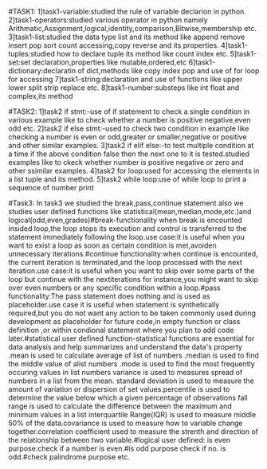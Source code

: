 #TASK1:
1]task1-variable:studied the rule of variable declarion in python.
2]task1-operators:studied various operator in python namely Arithmatic,Assignment,logical,identity,comparison,Bitwise,membership etc.
3]task1-list:studied the data type list and its method like append remove insert pop sort count accessing,copy reverse and its properties.
4]task1-tuples:studied how to declare tuple its method like count index etc.
5]task1-set:set declaration,properties like mutable,ordered,etc
6]task1-dictionary:declaratin of dict,methods like copy index pop and use of for loop for accessing
7]task1-string:declaration and use of functions like upper lower split strip replace etc.
8]task1-number:substeps like int float and complex,its method

#TASK2:
1]task2 if stmt:-use of if statement to check a single condition in various example like to check whether a number is positive negative,even odd etc.
2]task2 if else stmt:-used to check two condition in example like checking a number is even or odd,greater or smaller,negative or positive and other similar examples.
3]task2 if elif else:-to test multiple condition at a time if the above condition false then the next one to it is tested.studied examples like to ckeck whether number is positive negative or zero and other ssimilar examples.
4]task2 for loop:used for accessing the elements in a list tuple and its method.
5]task2 while loop:use of while loop to print a sequence of number print

#Task3:
In task3 we studied the break,pass,continue statement also we studies user defined functions like statistical(mean,median,mode,etc.)and logical(odd,even,grades)#break-functionality when break is encounted insided loop,the loop stops its execution and control is transferred to the statement immediately following the loop.use case:it is useful when you want to exist a loop as soon as certain condition is met,avoiden unnecessary iterations.#continue functionality:when continue is encounted, the current iteration is terminated,and the loop processed with the next iteration.use case:it is useful when you want to skip over some parts of the loop but continue with the nextiterations for instance,you might want to skip over even numbers or any specific condition  within a loop.#pass functionality:The pass statement does nothing and is used as placeholder.use case it is useful when statement is synthetically required,but you do not want any action to be taken commonly used during development as placeholder for future code,in empty function or class definition ,or within condional statement where you plan to add code later.#statistical user defined function-statistical functions are essential for data analysis and help summarizes and understand the data's property .mean is used to calculate average of list of numbers .median is used to find the middle value of alist numbers .mode is used to find the most frequently occuring values in list numbers variance is used to measures spread of numbers in a list from the mean. standard deviation is used to measure the amount of variation or dispersion of set values.percentile is used to determine the value below which a given percentage of observations fall range is used to calculate the difference between the maximum and minimum values in a list interquartile Range(IQR) is used to measure middle 50% of the data.covariance is used to measure how to variable change together.correlation coefficient used to measure the strenth and direction of the relationship between two variable.#logical user defined: 
is even purpose:check if a number is even.#is odd purpose check if no. is odd.#check palindrome purpose etc.





